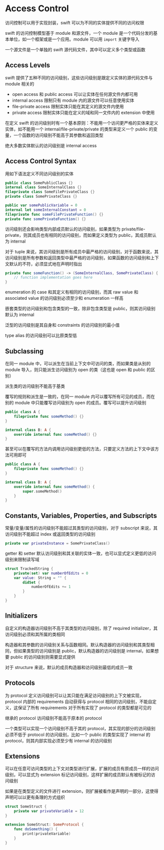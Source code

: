 # Access Control

访问控制可以用于实现封装，swift 可以为不同的实体提供不同的访问权限

swift 的访问控制模型基于 module 和源文件，一个 module 是一个代码分发的基本单位，如一个框架或是一个应用。module 可以用 `import` 关键字导入

一个源文件是一个单独的 swift 源代码文件，其中可以定义多个类型或函数

## Access Levels

swift 提供了五种不同的访问级别，这些访问级别是跟定义实体的源代码文件与 module 相关的

* open access 和 public access 可以让实体在任何源文件内都可用
* internal access 限制只有 module 内的源文件可以任意使用实体
* file-private access 限制实体只能在其定义的源文件内使用
* private access 限制实体只能在定义的域和同一文件内的 extension 中使用

在定义 swift 的访问级别时有一个基本原则：不能用一个访问更严格的实体来定义实体，如不能用一个 internal/file-private/private 的类型来定义一个 public 的变量，一个函数的访问级别不能高于其参数和返回类型

绝大多数实体默认的访问级别是 internal access

## Access Control Syntax

用如下语法定义不同访问级别的实体

```swift
public class SomePublicClass {}
internal class SomeInternalClass {}
fileprivate class SomeFilePrivateClass {}
private class SomePrivateClass {}

public var somePublicVariable = 0
internal let someInternalConstant = 0
fileprivate func someFilePrivateFunction() {}
private func somePrivateFunction() {}
```

访问级别还会影响类型内部成员默认的访问级别，如果类型为 private/file-private，则其成员也有相同的访问级别，而如果定义类型为 public，其成员默认为 internal

对于 tuple 来说，其访问级别是所有成员中最严格的访问级别，对于函数来说，其访问级别是所有参数和返回类型中最严格的访问级别，如果函数的访问级别和上下文默认的不符，必须显式地在声明时指出

```swift
private func someFunction() -> (SomeInternalClass, SomePrivateClass) {
    // function implementation goes here
}
```

enumeration 的 case 和其定义有相同的访问级别，而其 raw value 和 associated value 的访问级别必须至少和 enumeration 一样高

嵌套类型的访问级别和包含类型的一致，除非包含类型是 public，则其访问级别默认为 internal

泛型的访问级别是其自身和 constraints 的访问级别的最小值

type alias 的访问级别可以比原类型低

## Subclassing

在同一 module 中，可以派生在当前上下文中可访问的类，而如果类是从别的 module 导入，则只能派生访问级别为 open 的类（这也是 open 和 public 的区别）

派生类的访问级别不能高于基类

覆写的规则和派生是一致的，在同一 module 内可以覆写所有可见的成员，而在别的 module 中只能覆写访问级别为 open 的成员。覆写可以提升访问级别

```swift
public class A {
    fileprivate func someMethod() {}
}

internal class B: A {
    override internal func someMethod() {}
}
```

甚至可以在覆写的方法内调用访问级别更低的方法，只要定义方法的上下文中该方法可用即可

```swift
public class A {
    fileprivate func someMethod() {}
}

internal class B: A {
    override internal func someMethod() {
        super.someMethod()
    }
}
```

## Constants, Variables, Properties, and Subscripts

常量/变量/属性的访问级别不能超过其类型的访问级别，对于 subscript 来说，其访问级别不能超过 index 或返回类型的访问级别

```swift
private var privateInstance = SomePrivateClass()
```

getter 和 setter 默认访问级别和其关联的实体一致，也可以显式定义更低的访问级别来限制读写域

```swift
struct TrackedString {
    private(set) var numberOfEdits = 0
    var value: String = "" {
        didSet {
            numberOfEdits += 1
        }
    }
}
```

## Initializers

自定义的构造器访问级别不高于其类型的访问级别，除了 required initializer，其访问级别必须和其所属的类相同

构造器和其参数的访问级别关系与函数相同。默认构造器的访问级别和其类型相同，但如果类型的访问级别是 public，默认构造器的访问级别是 internal，如果想要 public 的访问级别则需要显式提供

对于 structure 来说，默认的成员构造器和访问级别最低的成员一致

## Protocols

为 protocol 定义访问级别可以让其只能在满足访问级别的上下文被实现，protocol 内部的 requirements 自动获得与 protocol 相同的访问级别，不能自定义，这保证了所有 requirements 对于所有实现了 protocol 的类型都是可见的

继承的 protocol 访问级别不能高于原本的 protocol

一个类型可以实现一个访问级别不高于其的 protocol，其实现的部分的访问级别必须不低于 protocol 的访问级别，比如一个 public 的类型实现了 internal 的 protocol，则其内部实现必须至少有 internal 的访问级别

## Extensions

可以在任意可访问类型的上下文对类型进行扩展，扩展的成员有原成员一样的访问级别，可以显式为 extension 标记访问级别，这样扩展的成员默认有被标记的访问级别

如果是在类型定义的文件进行 extension，则扩展被看作是声明的一部分，这使得声明可以以更有条理的方式组织

```swift
struct SomeStruct {
    private var privateVariable = 12
}

extension SomeStruct: SomeProtocol {
    func doSomething() {
        print(privateVariable)
    }
}
```

